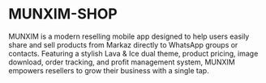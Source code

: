 # MUNXIM-SHOP
MUNXIM is a modern reselling mobile app designed to help users easily share and sell products from Markaz directly to WhatsApp groups or contacts. Featuring a stylish Lava &amp; Ice dual theme, product pricing, image download, order tracking, and profit management system, MUNXIM empowers resellers to grow their business with a single tap.
